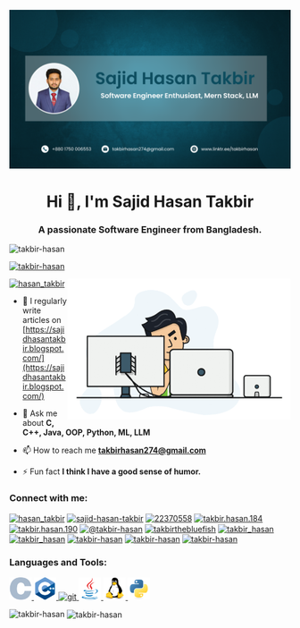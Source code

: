 ![logo](https://github.com/takbir-hasan/takbir-hasan/blob/main/Github%20Banner.png)
<h1 align="center">Hi 👋, I'm Sajid Hasan Takbir</h1>
<h3 align="center">A passionate Software Engineer from Bangladesh.</h3>

    
<p align="left"> <img src="https://komarev.com/ghpvc/?username=takbir-hasan&label=Profile%20views&color=0e75b6&style=flat" alt="takbir-hasan" /> </p>

<p align="left"> <a href="https://github.com/ryo-ma/github-profile-trophy"><img src="https://github-profile-trophy.vercel.app/?username=takbir-hasan" alt="takbir-hasan" /></a> </p>

  <img align="right" width="400" src="https://raw.githubusercontent.com/rajpratyush/rajpratyush/master/me_1.gif"/>

<p align="left"> <a href="https://twitter.com/hasan_takbir" target="blank"><img src="https://img.shields.io/twitter/follow/hasan_takbir?logo=twitter&style=for-the-badge" alt="hasan_takbir" /></a> </p>

- 📝 I regularly write articles on [https://sajidhasantakbir.blogspot.com/](https://sajidhasantakbir.blogspot.com/)

- 💬 Ask me about **C, C++, Java, OOP, Python, ML, LLM**

- 📫 How to reach me **takbirhasan274@gmail.com**

- ⚡ Fun fact **I think I have a good sense of humor.**

<h3 align="left">Connect with me:</h3>
<p align="left">
<a href="https://twitter.com/hasan_takbir" target="blank"><img align="center" src="https://raw.githubusercontent.com/rahuldkjain/github-profile-readme-generator/master/src/images/icons/Social/twitter.svg" alt="hasan_takbir" height="30" width="40" /></a>
<a href="https://linkedin.com/in/sajid-hasan-takbir" target="blank"><img align="center" src="https://raw.githubusercontent.com/rahuldkjain/github-profile-readme-generator/master/src/images/icons/Social/linked-in-alt.svg" alt="sajid-hasan-takbir" height="30" width="40" /></a>
<a href="https://stackoverflow.com/users/22370558" target="blank"><img align="center" src="https://raw.githubusercontent.com/rahuldkjain/github-profile-readme-generator/master/src/images/icons/Social/stack-overflow.svg" alt="22370558" height="30" width="40" /></a>
<a href="https://fb.com/takbir.hasan.184" target="blank"><img align="center" src="https://raw.githubusercontent.com/rahuldkjain/github-profile-readme-generator/master/src/images/icons/Social/facebook.svg" alt="takbir.hasan.184" height="30" width="40" /></a>
<a href="https://instagram.com/takbir.hasan.190" target="blank"><img align="center" src="https://raw.githubusercontent.com/rahuldkjain/github-profile-readme-generator/master/src/images/icons/Social/instagram.svg" alt="takbir.hasan.190" height="30" width="40" /></a>
<a href="https://medium.com/@takbir-hasan" target="blank"><img align="center" src="https://raw.githubusercontent.com/rahuldkjain/github-profile-readme-generator/master/src/images/icons/Social/medium.svg" alt="@takbir-hasan" height="30" width="40" /></a>
<a href="https://www.youtube.com/c/takbirthebluefish" target="blank"><img align="center" src="https://raw.githubusercontent.com/rahuldkjain/github-profile-readme-generator/master/src/images/icons/Social/youtube.svg" alt="takbirthebluefish" height="30" width="40" /></a>
<a href="https://www.codechef.com/users/takbir_hasan" target="blank"><img align="center" src="https://cdn.jsdelivr.net/npm/simple-icons@3.1.0/icons/codechef.svg" alt="takbir_hasan" height="30" width="40" /></a>
<a href="https://www.hackerrank.com/takbir_hasan" target="blank"><img align="center" src="https://raw.githubusercontent.com/rahuldkjain/github-profile-readme-generator/master/src/images/icons/Social/hackerrank.svg" alt="takbir_hasan" height="30" width="40" /></a>
<a href="https://codeforces.com/profile/takbir-hasan" target="blank"><img align="center" src="https://raw.githubusercontent.com/rahuldkjain/github-profile-readme-generator/master/src/images/icons/Social/codeforces.svg" alt="takbir-hasan" height="30" width="40" /></a>
<a href="https://www.leetcode.com/takbir-hasan" target="blank"><img align="center" src="https://raw.githubusercontent.com/rahuldkjain/github-profile-readme-generator/master/src/images/icons/Social/leet-code.svg" alt="takbir-hasan" height="30" width="40" /></a>
<a href="https://auth.geeksforgeeks.org/user/takbir-hasan" target="blank"><img align="center" src="https://raw.githubusercontent.com/rahuldkjain/github-profile-readme-generator/master/src/images/icons/Social/geeks-for-geeks.svg" alt="takbir-hasan" height="30" width="40" /></a>
</p>

<h3 align="left">Languages and Tools:</h3>
<p align="left"> <a href="https://www.cprogramming.com/" target="_blank" rel="noreferrer"> <img src="https://raw.githubusercontent.com/devicons/devicon/master/icons/c/c-original.svg" alt="c" width="40" height="40"/> </a> <a href="https://www.w3schools.com/cpp/" target="_blank" rel="noreferrer"> <img src="https://raw.githubusercontent.com/devicons/devicon/master/icons/cplusplus/cplusplus-original.svg" alt="cplusplus" width="40" height="40"/> </a> <a href="https://git-scm.com/" target="_blank" rel="noreferrer"> <img src="https://www.vectorlogo.zone/logos/git-scm/git-scm-icon.svg" alt="git" width="40" height="40"/> </a> <a href="https://www.java.com" target="_blank" rel="noreferrer"> <img src="https://raw.githubusercontent.com/devicons/devicon/master/icons/java/java-original.svg" alt="java" width="40" height="40"/> </a> <a href="https://www.linux.org/" target="_blank" rel="noreferrer"> <img src="https://raw.githubusercontent.com/devicons/devicon/master/icons/linux/linux-original.svg" alt="linux" width="40" height="40"/> </a> <a href="https://www.python.org" target="_blank" rel="noreferrer"> <img src="https://raw.githubusercontent.com/devicons/devicon/master/icons/python/python-original.svg" alt="python" width="40" height="40"/> </a> </p>

<p><img align="left" src="https://github-readme-stats.vercel.app/api/top-langs?username=takbir-hasan&show_icons=true&locale=en&layout=compact" alt="takbir-hasan" /></p>

<p>&nbsp;<img align="center" src="https://github-readme-stats.vercel.app/api?username=takbir-hasan&show_icons=true&locale=en" alt="takbir-hasan" /></p>
